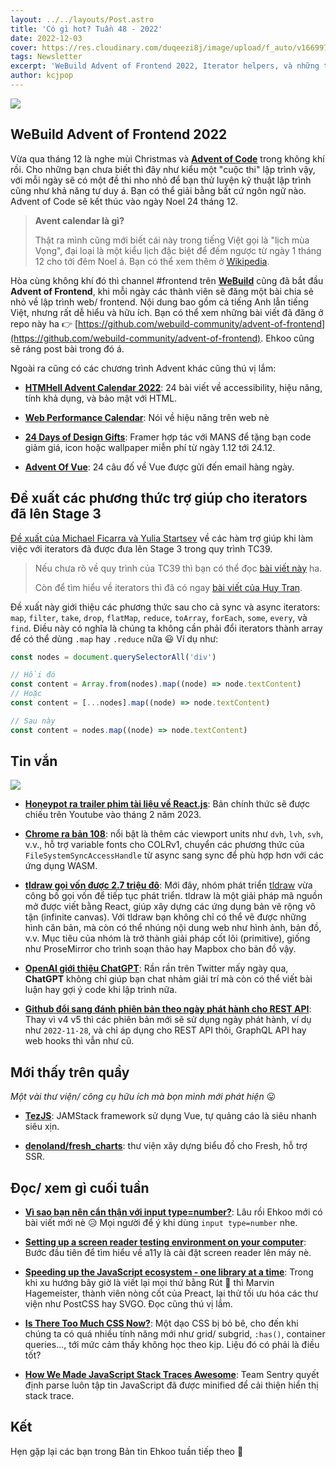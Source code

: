 ```yaml
---
layout: ../../layouts/Post.astro
title: 'Có gì hot? Tuần 48 - 2022'
date: 2022-12-03
cover: https://res.cloudinary.com/duqeezi8j/image/upload/f_auto/v1669973055/ehkoo/newsletters/w48-2022.png
tags: Newsletter
excerpt: 'WeBuild Advent of Frontend 2022, Iterator helpers, và những tin khác'
author: kcjpop
---
```


![](https://res.cloudinary.com/duqeezi8j/image/upload/f_auto/v1669973055/ehkoo/newsletters/w48-2022.png)

## WeBuild Advent of Frontend 2022

Vừa qua tháng 12 là nghe mùi Christmas và [**Advent of Code**](https://adventofcode.com/2022) trong không khí rồi. Cho những bạn chưa biết thì đây như kiểu một "cuộc thi" lập trình vậy, với mỗi ngày sẽ có một đề thi nho nhỏ để bạn thử luyện kỹ thuật lập trình cũng như khả năng tư duy á. Bạn có thể giải bằng bất cứ ngôn ngữ nào. Advent of Code sẽ kết thúc vào ngày Noel 24 tháng 12.

> **Avent calendar là gì?**
>
> Thật ra mình cũng mới biết cái này trong tiếng Việt gọi là "lịch mùa Vọng", đại loại là một kiểu lịch đặc biệt để đếm ngược từ ngày 1 tháng 12 cho tới đêm Noel á.
> Bạn có thể xem thêm ở [Wikipedia](https://vi.wikipedia.org/wiki/L%E1%BB%8Bch_m%C3%B9a_V%E1%BB%8Dng).

Hòa cùng không khí đó thì channel #frontend trên [**WeBuild**](https://chat.webuild.community/) cũng đã bắt đầu **Advent of Frontend**, khi mỗi ngày các thành viên sẽ đăng một bài chia sẻ nhỏ về lập trình web/ frontend. Nội dung bao gồm cả tiếng Anh lẫn tiếng Việt, nhưng rất dễ hiểu và hữu ích. Bạn có thể xem những bài viết đã đăng ở repo này ha 👉 [https://github.com/webuild-community/advent-of-frontend](https://github.com/webuild-community/advent-of-frontend). Ehkoo cũng sẽ ráng post bài trong đó á.

Ngoài ra cũng có các chương trình Advent khác cũng thú vị lắm:

- [**HTMHell Advent Calendar 2022**](https://www.htmhell.dev/adventcalendar/): 24 bài viết về accessibility, hiệu năng, tính khả dụng, và bảo mật với HTML.

- [**Web Performance Calendar**](https://calendar.perfplanet.com/2022/): Nói về hiệu năng trên web nè

- [**24 Days of Design Gifts**](https://design.gifts/): Framer hợp tác với MANS để tặng bạn code giảm giá, icon hoặc wallpaper miễn phí từ ngày 1.12 tới 24.12.

- [**Advent Of Vue**](https://adventofvue.com/): 24 câu đố về Vue được gửi đến email hàng ngày.

## Đề xuất các phương thức trợ giúp cho iterators đã lên Stage 3

[Đề xuất của Michael Ficarra và Yulia Startsev](https://github.com/tc39/proposal-iterator-helpers) về các hàm trợ giúp khi làm việc với iterators đã được đưa lên Stage 3 trong quy trình TC39.

> Nếu chưa rõ về quy trình của TC39 thì bạn có thể đọc [bài viết này](https://kipalog.com/posts/Tim-hieu-quy-trinh-TC39) ha.
>
> Còn để tìm hiểu về iterators thì đã có ngay [bài viết của Huy Tran](https://snacky.blog/posts/javascript-iterator.html).

Đề xuất này giới thiệu các phương thức sau cho cả sync và async iterators: `map`, `filter`, `take`, `drop`, `flatMap`, `reduce`, `toArray`, `forEach`, `some`, `every`, và `find`. Điều này có nghĩa là chúng ta không cần phải đổi iterators thành array để có thể dùng `.map` hay `.reduce` nữa 😃 Ví dụ như:

```js
const nodes = document.querySelectorAll('div')

// Hồi đó
const content = Array.from(nodes).map((node) => node.textContent)
// Hoặc
const content = [...nodes].map((node) => node.textContent)

// Sau này
const content = nodes.map((node) => node.textContent)
```

## Tin vắn

![](https://res.cloudinary.com/duqeezi8j/image/upload/f_auto/v1669969222/ehkoo/maxresdefault.jpg)

- [**Honeypot ra trailer phim tài liệu về React.js**](https://www.youtube.com/watch?v=gmp0istg5xo): Bản chính thức sẽ được chiếu trên Youtube vào tháng 2 năm 2023.

- [**Chrome ra bản 108**](https://developer.chrome.com/blog/new-in-chrome-108/): nổi bật là thêm các viewport units như `dvh`, `lvh`, `svh`, v.v., hỗ trợ variable fonts cho COLRv1, chuyển các phương thức của `FileSystemSyncAccessHandle` từ async sang sync để phù hợp hơn với các ứng dụng WASM.

- [**tldraw gọi vốn được 2.7 triệu đô**](https://tldraw.substack.com/p/tiny-little-seed-round): Mới đây, nhóm phát triển [tldraw](https://tldraw.com/) vừa công bố gọi vốn để tiếp tục phát triển. tldraw là một giải pháp mã nguồn mở được viết bằng React, giúp xây dựng các ứng dụng bản vẽ rộng vô tận (infinite canvas). Với tldraw bạn không chỉ có thể vẽ được những hình căn bản, mà còn có thể nhúng nội dung web như hình ảnh, bản đồ, v.v. Mục tiêu của nhóm là trở thành giải pháp cốt lõi (primitive), giống như ProseMirror cho trình soạn thảo hay Mapbox cho bản đồ vậy.

- [**OpenAI giới thiệu ChatGPT**](https://openai.com/blog/chatgpt/): Rần rần trên Twitter mấy ngày qua, **ChatGPT** không chỉ giúp bạn chat nhảm giải trí mà còn có thể viết bài luận hay gợi ý code khi lập trình nữa.

- [**Github đổi sang đánh phiên bản theo ngày phát hành cho REST API**](https://github.blog/2022-11-28-to-infinity-and-beyond-enabling-the-future-of-githubs-rest-api-with-api-versioning/): Thay vì v4 v5 thì các phiên bản mới sẽ sử dụng ngày phát hành, ví dụ như `2022-11-28`, và chỉ áp dụng cho REST API thôi, GraphQL API hay web hooks thì vẫn như cũ.

## Mới thấy trên quầy

_Một vài thư viện/ công cụ hữu ích mà bọn mình mới phát hiện_ 😛

- [**TezJS**](https://tezjs.io/): JAMStack framework sử dụng Vue, tự quảng cáo là siêu nhanh siêu xịn.

- [**denoland/fresh_charts**](https://github.com/denoland/fresh_charts): thư viện xây dựng biểu đồ cho Fresh, hỗ trợ SSR.

## Đọc/ xem gì cuối tuần

- [**Vì sao bạn nên cẩn thận với input type=number?**](https://ehkoo.com/bai-viet/input-number-inputmode): Lâu rồi Ehkoo mới có bài viết mới nè 😥 Mọi người để ý khi dùng `input type=number` nhe.

- [**Setting up a screen reader testing environment on your computer**](https://www.sarasoueidan.com/blog/testing-environment-setup/): Bước đầu tiên để tìm hiểu về a11y là cài đặt screen reader lên máy nè.

- [**Speeding up the JavaScript ecosystem - one library at a time**](https://marvinh.dev/blog/speeding-up-javascript-ecosystem/): Trong khi xu hướng bây giờ là viết lại mọi thứ bằng Rút 🦀 thì Marvin Hagemeister, thành viên nòng cốt của Preact, lại thử tối ưu hóa các thư viện như PostCSS hay SVGO. Đọc cũng thú vị lắm.

- [**Is There Too Much CSS Now?**](https://css-tricks.com/is-there-too-much-css-now/): Một dạo CSS bị bỏ bê, cho đến khi chúng ta có quá nhiều tính năng mới như grid/ subgrid, `:has()`, container queries…, tới mức cảm thấy không học theo kịp. Liệu đó có phải là điều tốt?

- [**How We Made JavaScript Stack Traces Awesome**](https://blog.sentry.io/2022/11/30/how-we-made-javascript-stack-traces-awesome/): Team Sentry quyết định parse luôn tập tin JavaScript đã được minified để cải thiện hiển thị stack trace.

## Kết

Hẹn gặp lại các bạn trong Bản tin Ehkoo tuần tiếp theo 👋
